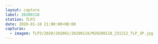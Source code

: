 ```yaml
---
layout: capture
label: 20200118
station: TLP3
date: 2020-01-18 21:00:00+00:00
capturas:
  - imagem: TLP3/2020/202001/20200118/M20200118_231212_TLP_3P.jpg
---
```


